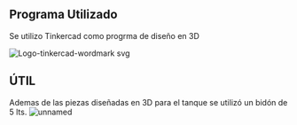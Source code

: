 ## Programa Utilizado
Se utilizo Tinkercad como progrma de diseño en 3D

![Logo-tinkercad-wordmark svg](https://github.com/user-attachments/assets/e8bc9208-d166-47ce-ba92-316d2d449578)

## ÚTIL
Ademas de las piezas diseñadas en 3D para el tanque se utilizó un bidón de 5 lts.
![unnamed](https://github.com/user-attachments/assets/c518c0e6-13a0-4769-be98-566c181dc457)

